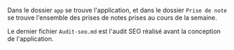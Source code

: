 Dans le dossier `app` se trouve l'application, et dans le dossier `Prise de note` se trouve l'ensemble des prises de notes prises au cours de la semaine.

Le dernier fichier `Audit-seo.md` est l'audit SEO réalisé avant la conception de l'application.